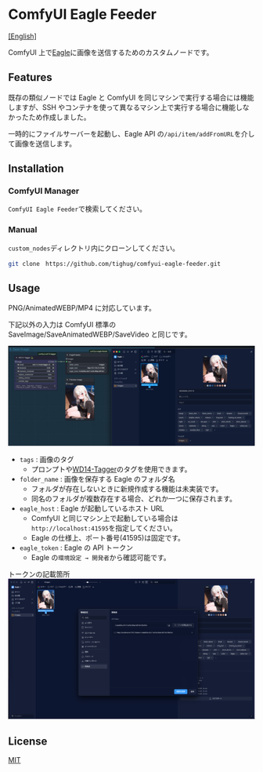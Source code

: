 # ComfyUI Eagle Feeder

[[English]](./README.md)

ComfyUI 上で[Eagle](./https://jp.eagle.cool/)に画像を送信するためのカスタムノードです。

## Features

既存の類似ノードでは Eagle と ComfyUI を同じマシンで実行する場合には機能しますが、SSH やコンテナを使って異なるマシン上で実行する場合に機能しなかったため作成しました。

一時的にファイルサーバーを起動し、Eagle API の`/api/item/addFromURL`を介して画像を送信します。

## Installation

### ComfyUI Manager

`ComfyUI Eagle Feeder`で検索してください。

### Manual

`custom_nodes`ディレクトリ内にクローンしてください。

```bash
git clone　https://github.com/tighug/comfyui-eagle-feeder.git
```

## Usage

PNG/AnimatedWEBP/MP4 に対応しています。

下記以外の入力は ComfyUI 標準の SaveImage/SaveAnimatedWEBP/SaveVideo と同じです。

![EagleFeeder](./doc/eagle.png)

- `tags` : 画像のタグ
  - プロンプトや[WD14-Tagger](./https://github.com/pythongosssss/ComfyUI-WD14-Tagger?tab=readme-ov-file)のタグを使用できます。
- `folder_name` : 画像を保存する Eagle のフォルダ名
  - フォルダが存在しないときに新規作成する機能は未実装です。
  - 同名のフォルダが複数存在する場合、どれか一つに保存されます。
- `eagle_host` : Eagle が起動しているホスト URL
  - ComfyUI と同じマシン上で起動している場合は`http://localhost:41595`を指定してください。
  - Eagle の仕様上、ポート番号(41595)は固定です。
- `eagle_token` : Eagle の API トークン
  - Eagle の`環境設定 → 開発者`から確認可能です。

トークンの記載箇所
![EagleFeeder Token](./doc/eagle_token.png)

## License

[MIT](./LICENSE)

